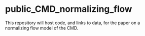 # public_CMD_normalizing_flow

This repository will host code, and links to data, for the paper on a normalizing flow model of the CMD.
